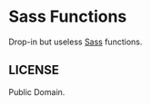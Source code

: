 Sass Functions
==============

Drop-in but useless [Sass](http://sass-lang.com/) functions.

LICENSE
-------

Public Domain.
